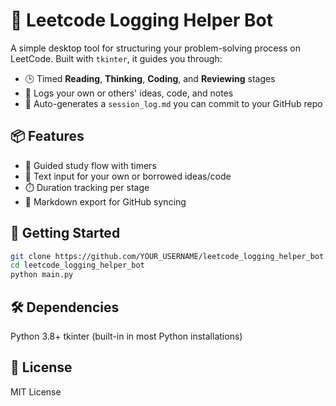 # 🧠 Leetcode Logging Helper Bot

A simple desktop tool for structuring your problem-solving process on LeetCode. Built with `tkinter`, it guides you through:

- 🕒 Timed **Reading**, **Thinking**, **Coding**, and **Reviewing** stages
- 💬 Logs your own or others' ideas, code, and notes
- 📄 Auto-generates a `session_log.md` you can commit to your GitHub repo

## 📦 Features

- 📌 Guided study flow with timers
- 📝 Text input for your own or borrowed ideas/code
- ⏱️ Duration tracking per stage
- 📁 Markdown export for GitHub syncing

## 🚀 Getting Started

```bash
git clone https://github.com/YOUR_USERNAME/leetcode_logging_helper_bot.git
cd leetcode_logging_helper_bot
python main.py
```

## 🛠 Dependencies
Python 3.8+
tkinter (built-in in most Python installations)

## 📜 License
MIT License
